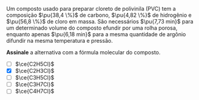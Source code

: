 Um composto usado para preparar cloreto de polivinila (PVC) tem a composição $\pu{38,4 \%}$ de carbono, $\pu{4,82 \%}$ de hidrogênio e $\pu{56,8 \%}$ de cloro em massa. São necessários $\pu{7,73 min}$ para um determinado volume do composto efundir por uma rolha porosa, enquanto apenas $\pu{6,18 min}$ para a mesma quantidade de argônio difundir na mesma temperatura e pressão. 

**Assinale** a alternativa com a fórmula molecular do composto.

- [ ] $\ce{C2H5Cl}$
- [x] $\ce{C2H3Cl}$
- [ ] $\ce{C3H5Cl}$
- [ ] $\ce{C3H7Cl}$
- [ ] $\ce{C4H7Cl}$
